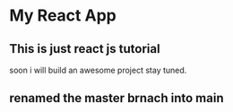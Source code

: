 # My React App
## This is just react js tutorial
soon i will build an awesome project stay tuned. 
## renamed the master brnach into main